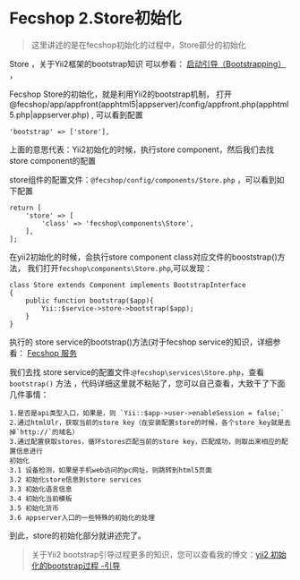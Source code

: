 Fecshop 2.Store初始化
==================

> 这里讲述的是在fecshop初始化的过程中，Store部分的初始化


Store ，关于Yii2框架的bootstrap知识
可以参看： [启动引导（Bootstrapping）](http://www.yiichina.com/doc/guide/2.0/runtime-bootstrapping)
，

Fecshop Store的初始化，就是利用Yii2的bootstrap机制，
打开@fecshop/app/appfront(apphtml5|appserver)/config/appfront.php(apphtml5.php|appserver.php)
, 可以看到配置

```
'bootstrap' => ['store'],
```

上面的意思代表：Yii2初始化的时候，执行store component，然后我们去找store component的配置

store组件的配置文件：`@fecshop/config/components/Store.php` ，可以看到如下配置

```
return [
	'store' => [
		'class' => 'fecshop\components\Store',
	],
];
```

在yii2初始化的时候，会执行store component class对应文件的booststrap()方法，
我们打开`fecshop\components\Store.php`,可以发现：


```
class Store extends Component implements BootstrapInterface
{
	public function bootstrap($app){
		Yii::$service->store->bootstrap($app);
    }
}
```

执行的 store service的bootstrap()方法(对于fecshop service的知识，详细参看：
[Fecshop 服务](fecshop-service-abc.md)

我们去找 store service的配置文件:`@fecshop\services\Store.php`，查看
`bootstrap()` 方法
，代码详细这里就不粘贴了，您可以自己查看，大致干了下面几件事情：

```
1.是否是api类型入口，如果是，则 `Yii::$app->user->enableSession = false;`
2.通过htmlUlr，获取当前的store key（在安装配置store的时候，各个store key就是去掉`http://`的域名）
3.通过配置获取stores，循环stores匹配当前的store key，匹配成功，则取出来相应的配置信息进行
初始化
3.1 设备检测，如果是手机web访问的pc网址，则跳转到html5页面
3.2 初始化store信息到store services
3.3 初始化语言信息
3.4 初始化当前模板
3.5 初始化货币
3.6 appserver入口的一些特殊的初始化的处理

```


到此，store的初始化部分就讲述完了。

> 关于Yii2 bootstrap引导过程更多的知识，您可以查看我的博文：[yii2 初始化的bootstrap过程 -引导](http://www.fancyecommerce.com/2016/05/18/yii2-%E5%88%9D%E5%A7%8B%E5%8C%96%E7%9A%84bootstrap%E8%BF%87%E7%A8%8B-%E5%BC%95%E5%AF%BC/)

